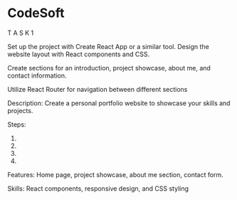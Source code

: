 # CodeSoft
T A S K 1

Set up the project with Create React App or a similar tool.
Design the website layout with React components and CSS.

Create sections for an introduction, project showcase, about me, and contact information.

Utilize React Router for navigation between different sections

Description: Create a personal portfolio website to showcase your skills and projects.

Steps:

1.
2.
3.
4.

Features: Home page, project showcase, about me section, contact form.

Skills: React components, responsive design, and CSS styling
